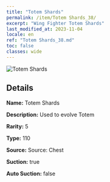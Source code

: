 ```yaml
---
title: "Totem Shards"
permalink: /item/Totem Shards_38/
excerpt: "Wing Fighter Totem Shards"
last_modified_at: 2023-11-04
locale: en
ref: "Totem Shards_38.md"
toc: false
classes: wide
---
```



 ![Totem Shards](/images/item/Totem_Shards_p.png)



## Details

 **Name:** Totem Shards 

 **Description:** Used to evolve Totem

 **Rarity:** 5 

 **Type:** 110 

 **Source:** Source: Chest 

 **Suction:** true 

 **Auto Suction:** false 


